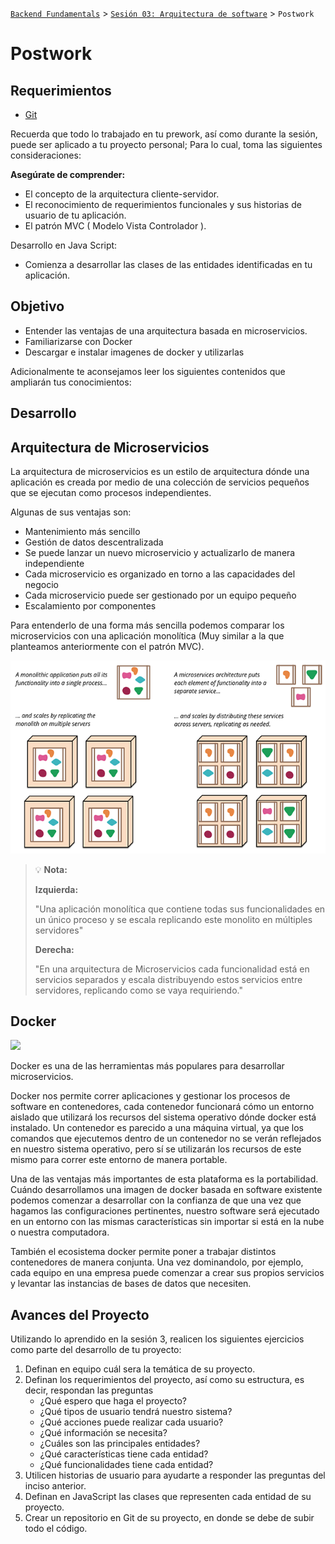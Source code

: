 [`Backend Fundamentals`](../../README.md) > [`Sesión 03: Arquitectura de software`](../README.md) > `Postwork`

# Postwork

## Requerimientos

+ [Git](https://git-scm.com/downloads)

Recuerda que todo lo trabajado en tu prework, así como durante la sesión, puede ser aplicado a tu proyecto personal; Para lo cual, toma las siguientes consideraciones:

**Asegúrate de comprender:**

- El concepto de la arquitectura cliente-servidor.
- El reconocimiento de requerimientos funcionales y sus historias de usuario de tu aplicación.
- El patrón MVC ( Modelo Vista Controlador ).

Desarrollo en Java Script:
- Comienza a desarrollar las clases de las entidades identificadas en tu aplicación.

## Objetivo

- Entender las ventajas de una arquitectura basada en microservicios.
- Familiarizarse con Docker
- Descargar e instalar imagenes de docker y utilizarlas

Adicionalmente te aconsejamos leer los siguientes contenidos que ampliarán tus conocimientos:

## Desarrollo

## Arquitectura de Microservicios

La arquitectura de microservicios es un estilo de arquitectura dónde una aplicación es creada por medio de una colección de servicios pequeños que se ejecutan como procesos independientes.

Algunas de sus ventajas son:

- Mantenimiento más sencillo
- Gestión de datos descentralizada
- Se puede lanzar un nuevo microservicio y actualizarlo de manera independiente
- Cada microservicio es organizado en torno a las capacidades del negocio
- Cada microservicio puede ser gestionado por un equipo pequeño
- Escalamiento por componentes

Para entenderlo de una forma más sencilla podemos comparar los microservicios con una aplicación monolítica (Muy similar a la que planteamos anteriormente con el patrón MVC).

![img/MicroservicesFowler_301b19b9d4631a2900fc19d8048105bb.png](img/MicroservicesFowler_301b19b9d4631a2900fc19d8048105bb.png)

>💡 **Nota:**
>
> **Izquierda:**
>
> "Una aplicación monolítica que contiene todas sus funcionalidades en un único proceso y se escala replicando este monolito en múltiples servidores"
>
>**Derecha:**
>
>"En una arquitectura de Microservicios cada funcionalidad está en servicios separados y escala distribuyendo estos servicios entre servidores, replicando como se vaya requiriendo."

## **Docker**


<img src="https://external-content.duckduckgo.com/iu/?u=http%3A%2F%2Flogos-download.com%2Fwp-content%2Fuploads%2F2016%2F09%2FDocker_logo.png&f=1&nofb=1" width="250px">

Docker es una de las herramientas más populares para desarrollar microservicios.

Docker nos permite correr aplicaciones y gestionar los procesos de software en contenedores, cada contenedor funcionará cómo un entorno aislado que utilizará los recursos del sistema operativo dónde docker está instalado. Un contenedor es parecido a una máquina virtual, ya que los comandos que ejecutemos dentro de un contenedor no se verán reflejados en nuestro sistema operativo, pero sí se utilizarán los recursos de este mismo para correr este entorno de manera portable.

Una de las ventajas más importantes de esta plataforma es la portabilidad. Cuándo desarrollamos una imagen de docker basada en software existente podemos comenzar a desarrollar con la confianza de que una vez que hagamos las configuraciones pertinentes, nuestro software será ejecutado en un entorno con las mismas características sin importar si está en la nube o nuestra computadora.

También el ecosistema docker permite poner a trabajar distintos contenedores de manera conjunta. Una vez dominandolo, por ejemplo, cada equipo en una empresa puede comenzar a crear sus propios servicios y levantar las instancias de bases de datos que necesiten.

<!-- **Ejercicio**

1. Instalar docker en tu computadora siguiendo las instrucciones para la [instalación de docker](https://docs.docker.com/engine/install/)
2. Después de instalarlo y correr docker, para probar tu instalación ejecuta el comando:

    ```jsx
    docker run hello-world
    ```

    Deberás tener una salida similar a esta

    ![img/Screen_Shot_2020-05-28_at_15.57.38.png](img/Screen_Shot_2020-05-28_at_15.57.38.png)

    >💡 **Nota:**
    >
    >Si estás trabajando con docker desktops en Mac/windows al instalar docker puedes seguir su guía de inicio

    ![img/Screen_Shot_2020-05-28_at_15.59.43.png](img/Screen_Shot_2020-05-28_at_15.59.43.png)

3. Clona el repositorio de inicio con el siguiente comando

    ```jsx
    git clone https://github.com/docker/getting-started.git
    ```

    El proyecto "Getting started" es un repositorio de Github que contiene todo lo que necesitas para construir una imagen de Docker y correrla como contenedor.

4. Entra al repositorio y ejecuta este comando para construir tu imagen de prueba

    ```jsx
    docker build -t docker101tutorial .
    ```

    Una imagen de Docker es un archivo privado al que sólo puede accedeer tu contenedor, provee todos los archivos y el código que tu contenedor necesita.

5. Ejecuta tu primer contenedor

    ```jsx
    docker run -d -p 80:80 --name docker-tutorial docker101tutorial
    ```

    Inicia el contenedor basado en la imagen que construiste en el paso anterior. Correr el contenedor ejecuta tu aplicación con recursos privados, aislada del resto de tu ordenador.

6. Verifica que esté corriendo con `docker ps`
7. Si todo salió bien ahora podrás entrar a la dirección [http://0.0.0.0:80](http://0.0.0.0:80) y verás este pequeño servidor con una guía de inicio para docker

    ![img/Screen_Shot_2020-05-28_at_16.10.16.png](img/Screen_Shot_2020-05-28_at_16.10.16.png)

    En esta primera página nos explican más a detalle el comando que ejecutamos en el paso 5.

    - Con la opción (flag) `-d` indicamos que queremos que se ejecute nuestro contenedor en segundo plano.
    - Con el flag `-p 80:80` estamos *mapeando* el puerto ochenta de nuestra computadora al puerto 80 del contenedor.
    - En la siguiente sección de nuestro comando indicamos la imagen que queremos instalar ( `docker/getting-started` en este caso).

    Cabe aclarar que esta página fue *servida* por medio de un contenedor utilizando los recursos de nuestro sistema operativo

> ⚠️ **Importante**
>
>Si te interesa seguir aprendiendo a utilizar docker te recomendamos revisar la [documentación oficial](https://docs.docker.com/). -->

## Avances del Proyecto

Utilizando lo aprendido en la sesión 3, realicen los siguientes ejercicios como parte del desarrollo de tu proyecto:

1. Definan en equipo cuál sera la temática de su proyecto.
2. Definan los requerimientos del proyecto, así como su estructura, es decir, respondan las preguntas 
    - ¿Qué espero que haga el proyecto?
    - ¿Qué tipos de usuario tendrá nuestro sistema?
    - ¿Qué acciones puede realizar cada usuario?
    - ¿Qué información se necesita?
    - ¿Cuáles son las principales entidades?
    - ¿Qué características tiene cada entidad?
    - ¿Qué funcionalidades tiene cada entidad?
3. Utilicen historias de usuario para ayudarte a responder las preguntas del inciso anterior.
4. Definan en JavaScript las clases que representen cada entidad de su proyecto.
5. Crear un repositorio en Git de su proyecto, en donde se debe de subir todo el código.


